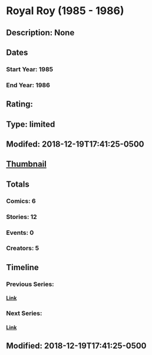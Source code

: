 # Royal Roy (1985 - 1986)
## Description: None
## Dates
### Start Year: 1985
### End Year: 1986
## Rating: 
## Type: limited
## Modifed: 2018-12-19T17:41:25-0500
## [Thumbnail](http://i.annihil.us/u/prod/marvel/i/mg/f/00/5c1ac909b1bfe.jpg)
## Totals
### Comics: 6
### Stories: 12
### Events: 0
### Creators: 5
## Timeline
### Previous Series: 
#### [Link]()
### Next Series: 
#### [Link]()
## Modified: 2018-12-19T17:41:25-0500